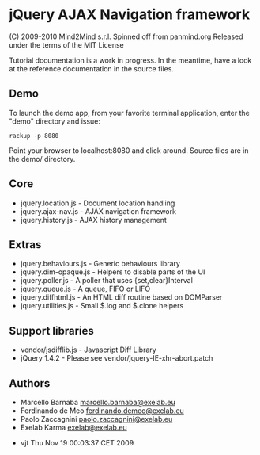 jQuery AJAX Navigation framework
================================

 (C) 2009-2010 Mind2Mind s.r.l.
 Spinned off from panmind.org
 Released under the terms of the MIT License

Tutorial documentation is a work in progress. In the
meantime, have a look at the reference documentation
in the source files.

Demo
----

To launch the demo app, from your favorite terminal application,
enter the "demo" directory and issue:

    rackup -p 8080

Point your browser to localhost:8080 and click around. Source files
are in the demo/ directory.

Core
----

  * jquery.location.js   - Document location handling
  * jquery.ajax-nav.js   - AJAX navigation framework
  * jquery.history.js    - AJAX history management

Extras
------

  * jquery.behaviours.js - Generic behaviours library
  * jquery.dim-opaque.js - Helpers to disable parts of the UI
  * jquery.poller.js     - A poller that uses {set,clear}Interval
  * jquery.queue.js      - A queue, FIFO or LIFO
  * jquery.diffhtml.js   - An HTML diff routine based on DOMParser
  * jquery.utilities.js  - Small $.log and $.clone helpers

Support libraries
-----------------

  * vendor/jsdifflib.js  - Javascript Diff Library
  * jQuery 1.4.2         - Please see vendor/jquery-IE-xhr-abort.patch

Authors
-------

  * Marcello Barnaba  <marcello.barnaba@exelab.eu>
  * Ferdinando de Meo <ferdinando.demeo@exelab.eu>
  * Paolo Zaccagnini  <paolo.zaccagnini@exelab.eu>
  * Exelab Karma      <exelab@exelab.eu>

  - vjt  Thu Nov 19 00:03:37 CET 2009

